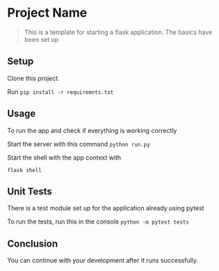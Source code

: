 # Project Name
> This is a template for starting a flask application. The basics have been set up


## Setup
Clone this project.

Run `pip install -r requiremnts.txt`


## Usage
To run the app and check if everything is working correctly

Start the server with this command
`python run.py`

Start the shell with the app context with

`flask shell`

## Unit Tests
There is a test module set up for the application already using pytest

To run the tests, run this in the console
`python -m pytest tests`

## Conclusion
You can continue with your development after it runs successfully.
